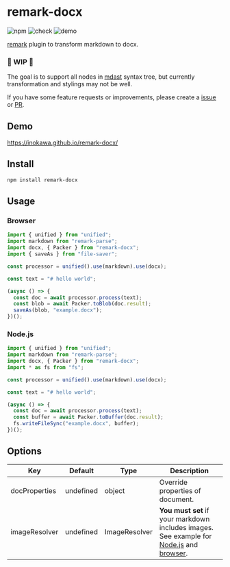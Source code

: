 # remark-docx

![npm](https://img.shields.io/npm/v/remark-docx) ![check](https://github.com/inokawa/remark-docx/workflows/check/badge.svg) ![demo](https://github.com/inokawa/remark-docx/workflows/demo/badge.svg)

[remark](https://github.com/remarkjs/remark) plugin to transform markdown to docx.

### 🚧 WIP 🚧

The goal is to support all nodes in [mdast](https://github.com/syntax-tree/mdast) syntax tree, but currently transformation and stylings may not be well.

If you have some feature requests or improvements, please create a [issue](https://github.com/inokawa/remark-docx/issues) or [PR](https://github.com/inokawa/remark-docx/pulls).

## Demo

https://inokawa.github.io/remark-docx/

## Install

```sh
npm install remark-docx
```

## Usage

### Browser

```javascript
import { unified } from "unified";
import markdown from "remark-parse";
import docx, { Packer } from "remark-docx";
import { saveAs } from "file-saver";

const processor = unified().use(markdown).use(docx);

const text = "# hello world";

(async () => {
  const doc = await processor.process(text);
  const blob = await Packer.toBlob(doc.result);
  saveAs(blob, "example.docx");
})();
```

### Node.js

```javascript
import { unified } from "unified";
import markdown from "remark-parse";
import docx, { Packer } from "remark-docx";
import * as fs from "fs";

const processor = unified().use(markdown).use(docx);

const text = "# hello world";

(async () => {
  const doc = await processor.process(text);
  const buffer = await Packer.toBuffer(doc.result);
  fs.writeFileSync("example.docx", buffer);
})();
```

## Options

| Key           | Default   | Type          | Description                                                                                                                                                                                                                                      |
| ------------- | --------- | ------------- | ------------------------------------------------------------------------------------------------------------------------------------------------------------------------------------------------------------------------------------------------ |
| docProperties | undefined | object        | Override properties of document.                                                                                                                                                                                                                 |
| imageResolver | undefined | ImageResolver | **You must set** if your markdown includes images. See example for [Node.js](https://github.com/inokawa/remark-docx/blob/main/src/index.spec.ts) and [browser](https://github.com/inokawa/remark-docx/blob/main/stories/playground.stories.tsx). |
